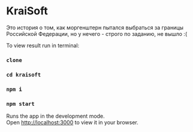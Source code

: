# KraiSoft
Это история о том, как моргенштерн пытался выбраться за границы Российской Федерации, но у нечего - строго по заданию, не вышло :(

To view result run in terminal:

### `clone `
### `cd kraisoft`
### `npm i`
### `npm start`

Runs the app in the development mode.\
Open [http://localhost:3000](http://localhost:3000) to view it in your browser.
